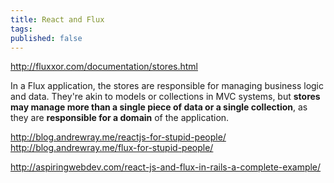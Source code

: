 ```yaml
---
title: React and Flux
tags:
published: false
---
```


http://fluxxor.com/documentation/stores.html

In a Flux application, the stores are responsible for managing business logic and data. They're akin to models or collections in MVC systems, but **stores may manage more than a single piece of data or a single collection**, as they are **responsible for a domain** of the application.

http://blog.andrewray.me/reactjs-for-stupid-people/
http://blog.andrewray.me/flux-for-stupid-people/

http://aspiringwebdev.com/react-js-and-flux-in-rails-a-complete-example/
